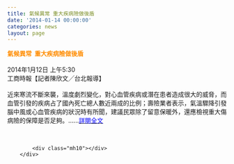 ```yaml
---
title: 氣候異常 重大疾病險做後盾
date: '2014-01-14 00:00:00'
categories: news
layout: page
---
```


<div class="text">
			<div>
	<div>
		<span style="color:#ff8c00;"><span style="font-size:14px;"><strong>氣候異常 &nbsp;重大疾病險做後盾&nbsp;</strong></span></span></div>
	<div>
		&nbsp;</div>
	<div>
		2014年1月12日 上午5:30&nbsp;</div>
	<div>
		工商時報【記者陳欣文╱台北報導】&nbsp;</div>
	<div>
		&nbsp;</div>
	<div>
		近來寒流不斷來襲，溫度劇烈變化，對心血管疾病或潛在患者造成很大的威脅，而血管引發的疾病占了國內死亡總人數近兩成的比例；壽險業者表示，氣溫驟降引發腦中風或心血管疾病的狀況時有所聞，建議民眾除了留意保暖外，還應檢視重大傷病險的保障是否足夠。......<a href="http://tw.news.yahoo.com/%E6%B0%A3%E5%80%99%E7%95%B0%E5%B8%B8-%E9%87%8D%E5%A4%A7%E7%96%BE%E7%97%85%E9%9A%AA%E5%81%9A%E5%BE%8C%E7%9B%BE-213000886.html" target="_blank"><span style="color:#0000ff;">詳閱全文</span></a></div>
</div>
<div>
	&nbsp;</div>
<div>
	&nbsp;</div>

			<div class="mh10"></div>
		</div>